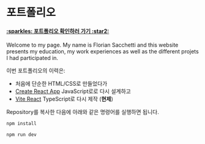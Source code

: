 # 포트폴리오

 <h4><a href="https://floriansacc.github.io/" target="_blank" text-decoration="none; color:inherit;">:sparkles: 포트폴리오 확인하러 가기 :star2:</a></h4>

Welcome to my page. My name is Florian Sacchetti and this website presents my education, my work experiences as well as the different projets I had participated in.

이번 포트폴리오의 이력은:

- 처음에 단순한 HTML/CSS로 만들었다가
- [Create React App](https://create-react-app.dev/) JavaScript로로 다시 설계하고
- [Vite React](https://vite.dev/) TypeScript로 다시 제작 (**현제**)

Repository를 복사한 다음에 아래와 같은 명령어를 실행하면 됩니다.

```sh
npm install
```

```sh
npm run dev
```
